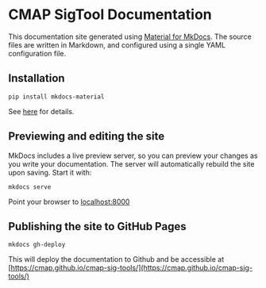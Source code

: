 # CMAP SigTool Documentation

This documentation site generated using [Material for MkDocs](https://squidfunk.github.io/mkdocs-material). The source files are written in Markdown, and configured using a single YAML configuration file.

## Installation
```
pip install mkdocs-material
```
See [here](https://squidfunk.github.io/mkdocs-material/getting-started/) for details.

## Previewing and editing the site
MkDocs includes a live preview server, so you can preview your changes as you write your documentation. The server will automatically rebuild the site upon saving. Start it with:

```
mkdocs serve	
```

Point your browser to [localhost:8000](http://localhost:8000)

## Publishing the site to GitHub Pages
```
mkdocs gh-deploy
```
This will deploy the documentation to Github and be accessible at [https://cmap.github.io/cmap-sig-tools/](https://cmap.github.io/cmap-sig-tools/)